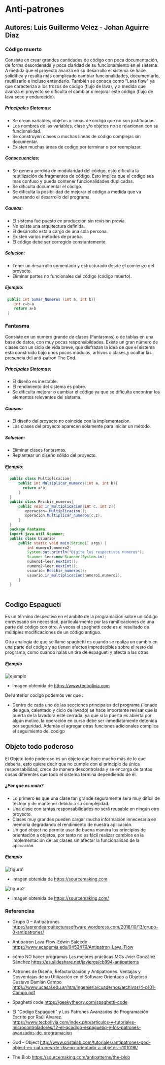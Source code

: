 # Anti-patrones
## Autores: Luis Guillermo Velez - Johan Aguirre Diaz
### Código muerto
Consiste en crear grandes cantidades de código con poca documentación, de forma desordenada y poca claridad de su funcionamiento en el sistema. A medida que el proyecto avanza en su desarrollo el sistema se hace solidifica y resulta más complicado cambiar funcionalidades, documentarlo, reutilizarlo e incluso entenderlo. También se conoce como "Lava flow" ya que caracteriza a los trozos de código (flujo de lava), y a medida que avanza el proyecto se dificulta el cambiar o mejorar este código (flujo de lava seco y endurecido).

##### Principales Sintomas:
* Se crean variables, objetos o lineas de código que no son justificadas.
* Los nombres de las variables, clase y/o objetos no se relacionan con su funcionalidad.
* Se construyen clases o muchas lineas de código complejas sin documentar.
* Existen muchas áreas de codigo por terminar o por reemplazar.

##### Consecuencias: 
* Se genera perdida de modularidad del cóidgo, esto dificulta la reutilización de fragmentos de código. Esto implica que el codigo sea mas confuso y pueda contener funcionalidades duplicadas.
* Se dificulta documentar el código.
* Se dificulta la posibilidad de mejorar el código a medida que va avanzando el desarrollo del programa.

##### Causas:
* El sistema fue puesto en producción sin revisión previa.
* No existe una arquitectura definida.
* El desarrollo esta a cargo de una sola persona.
* Existen varios métodos de prueba.
* El código debe ser corregido constantemente.

##### Solucion:
* Tener un desarrollo comentado y estructurado desde el comienzo del proyecto.
* Eliminar partes no funcionales del código (código muerto).

##### Ejemplo:
```java
 public int Sumar_Numeros (int a, int b){
    int c=b-a
    return a+b
 }
```

### Fantasma
Consiste en un numero grande de clases (Fantasmas) o de tablas en una base de datos, con muy pocas responsibildades. Existe un gran número de clases con un ciclo de vida breve, que disfrazan la idea de que el sistema esta construido bajo unos pocos módulos, arhivos o clases,y ocultar las presencia del anti-patron The God.

##### Principales Sintomas:
* El diseño es inestable.
* El rendimiento del sistema es pobre.
* Se dificulta mejorar o cambiar el código ya que se dificulta encontrar los elementos relevantes del sistema.


##### Causas:
* El diseño del proyecto no coincide con la implementacíon.
* Las clases del proyecto aparecen solamente para iniciar un método.

##### Solucion:
* Eliminar clases fantasmas.
* Replantear un diseño sólido del proyecto.

##### Ejemplo:
```java
  public class Multiplicacion{
      public int Multiplicar_numeros(int a, int b){
        return a*b;
      }
  }
  public class Recibir_numeros{
      public void ir_multiplicacion(int c, int z){
         operacion= Multiplicacion();
         operacion.Multiplicar_numeros(c,z);
      }
  }
  package Fantasma;
  import java.util.Scanner;
  public class Usuario{
      public static void main(String[] args) {
          int numero1,numero2;
          System.out.println("Digite los respectivos numeros");
          Scanner leer=new Scanner(System.in);
          numero1=leer.nextInt();
          numero2=leer.nextInt();
          usuario= Recibir_numeros(); 
          usuario.ir_multiplicacion(numero1,numero2);
      }
  }
  
```
## Codigo Espagueti

Es un término despectivo en el ámbito de la programación sobre un código enrevesado sin necesidad, particularmente por las ramificaciones de una parte del código con otro. A veces el spaghetti code es el resultado de múltiples modificaciones de un código antiguo.

Otra analogía de que se llame spaghetti es cuando se realiza un cambio en una parte del código y se tienen efectos impredecibles sobre el resto del programa, como cuando halas un tira de espagueti y afecta a las otras

##### Ejemplo 

![ejemplo](imagenes/ejemploespagueti.PNG)
* imagen obtenida de https://www.tecbolivia.com

Del anterior codigo podemos ver que :

* Dentro de cada uno de las secciones principales del programa (llenado de agua, calentado y ciclo de lavado) se hace importante revisar que la puerta de la lavadora esté cerrada, ya que si la puerta es abierta por algún motivo, la operación en curso debe ser inmediatamente detenida por seguridad.  Además el agregar otras funciones adicionales complica el seguimiento del codigp



## Objeto todo poderoso

El Objeto todo poderoso es un objeto que hace mucho más de lo que debería, esto quiere decir que  no cumple con el principio de única responsabilidad, crece de manera descontrolada y se encarga de tantas cosas diferentes que todo el sistema termina dependiendo de él.

##### ¿Por qué es malo?

*	Lo primero es que una clase tan grande seguramente será muy difícil de testear y de mantener debido a su complejidad.
*	Una clase con tantas responsabilidades no será reusable en ningún otro proyecto.
*	Clases muy grandes pueden cargar mucha información innecesaria en memoria degradando el rendimiento de nuestra aplicación.
* Un god object no permite usar de buena manera los principios de orientación a objetos, por tanto no es fácil realizar cambios en la implementación de las clases sin afectar la funcionalidad de la aplicación.

##### Ejemplo

![figura1](imagenes/ejemploobjeto.png)
 * imagen obtenida de https://sourcemaking.com

![figura2](imagenes/ejemploobjeto2.png)
* imagen obtenida de https://sourcemaking.com/


### Referencias
* Grupo 0 – Antipatrones
https://aprendearquitecturasoftware.wordpress.com/2018/10/13/grupo-0-antipatrones/

* Antipatron Lava Flow-Edwin Salcedo
https://www.academia.edu/9453479/Antipatron_Lava_Flow

* cómo NO hacer programas Las mejores prácticas MCs Jvier González Sánchez
https://es.slideshare.net/javiergs/cb894-antipatterns

* Patrones de Diseño, Refactorización y Antipatrones.
Ventajas y Desventajas de su Utilización en el Software
Orientado a Objetoso Gustavo Damián Campo
https://www.ucasal.edu.ar/htm/ingenieria/cuadernos/archivos/4-p101-Campo.pdf

* Spaghetti code  https://geekytheory.com/spaghetti-code

* El "Código Espagueti" y Los Patrones Avanzados de Programación Escrito por Raúl Alvarez. https://www.tecbolivia.com/index.php/articulos-y-tutoriales-microcontroladores/12-el-qcodigo-espaguetiq-y-los-patrones-avanzados-de-programacion

* God – Object http://www.cristalab.com/tutoriales/antipatrones-god-object-en-patrones-de-diseno-orientado-a-objetos-c101018l/
  
* The Blob https://sourcemaking.com/antipatterns/the-blob 
